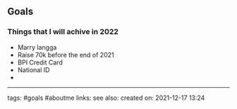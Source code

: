 ## Goals

### Things that I will achive in 2022
- Marry langga
- Raise 70k before the end of 2021
- BPI Credit Card
- National ID
- 








---
tags: #goals #aboutme 
links:
see also:
created on: 2021-12-17 13:24

